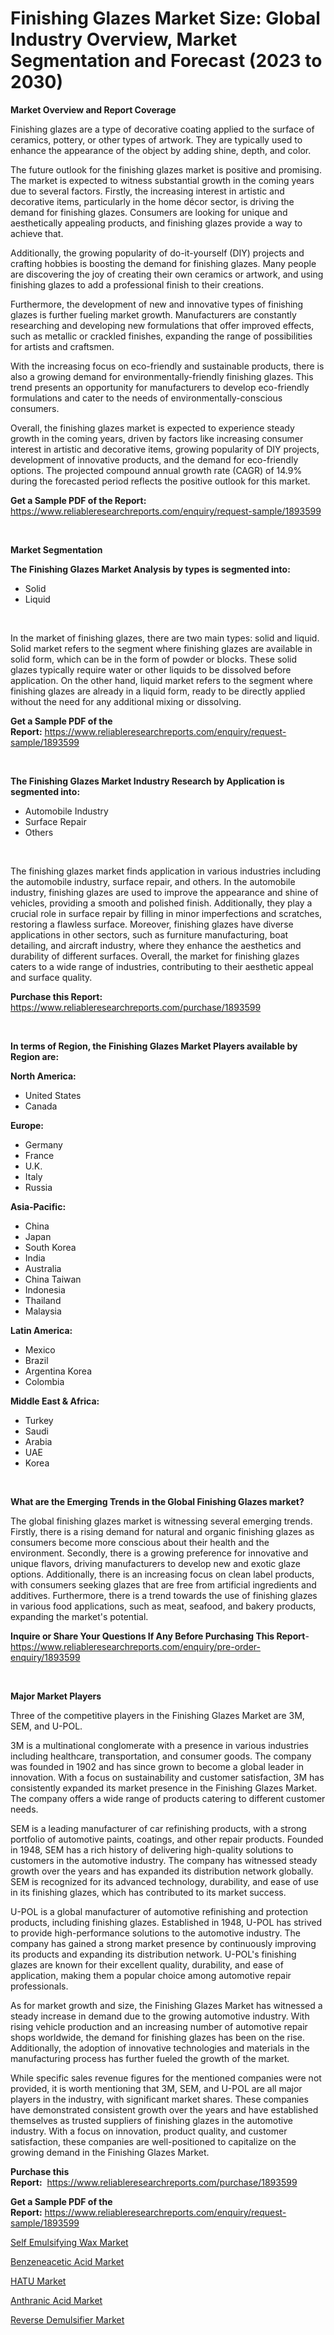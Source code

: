 <p><h1>Finishing Glazes Market Size: Global Industry Overview, Market Segmentation and Forecast (2023 to 2030)</h1></p><p><strong>Market Overview and Report Coverage</strong></p>
<p><p>Finishing glazes are a type of decorative coating applied to the surface of ceramics, pottery, or other types of artwork. They are typically used to enhance the appearance of the object by adding shine, depth, and color.</p><p>The future outlook for the finishing glazes market is positive and promising. The market is expected to witness substantial growth in the coming years due to several factors. Firstly, the increasing interest in artistic and decorative items, particularly in the home décor sector, is driving the demand for finishing glazes. Consumers are looking for unique and aesthetically appealing products, and finishing glazes provide a way to achieve that.</p><p>Additionally, the growing popularity of do-it-yourself (DIY) projects and crafting hobbies is boosting the demand for finishing glazes. Many people are discovering the joy of creating their own ceramics or artwork, and using finishing glazes to add a professional finish to their creations.</p><p>Furthermore, the development of new and innovative types of finishing glazes is further fueling market growth. Manufacturers are constantly researching and developing new formulations that offer improved effects, such as metallic or crackled finishes, expanding the range of possibilities for artists and craftsmen.</p><p>With the increasing focus on eco-friendly and sustainable products, there is also a growing demand for environmentally-friendly finishing glazes. This trend presents an opportunity for manufacturers to develop eco-friendly formulations and cater to the needs of environmentally-conscious consumers.</p><p>Overall, the finishing glazes market is expected to experience steady growth in the coming years, driven by factors like increasing consumer interest in artistic and decorative items, growing popularity of DIY projects, development of innovative products, and the demand for eco-friendly options. The projected compound annual growth rate (CAGR) of 14.9% during the forecasted period reflects the positive outlook for this market.</p></p>
<p><strong>Get a Sample PDF of the Report:</strong> <a href="https://www.reliableresearchreports.com/enquiry/request-sample/1893599">https://www.reliableresearchreports.com/enquiry/request-sample/1893599</a></p>
<p>&nbsp;</p>
<p><strong>Market Segmentation</strong></p>
<p><strong>The Finishing Glazes Market Analysis by types is segmented into:</strong></p>
<p><ul><li>Solid</li><li>Liquid</li></ul></p>
<p>&nbsp;</p>
<p><p>In the market of finishing glazes, there are two main types: solid and liquid. Solid market refers to the segment where finishing glazes are available in solid form, which can be in the form of powder or blocks. These solid glazes typically require water or other liquids to be dissolved before application. On the other hand, liquid market refers to the segment where finishing glazes are already in a liquid form, ready to be directly applied without the need for any additional mixing or dissolving.</p></p>
<p><strong>Get a Sample PDF of the Report:</strong>&nbsp;<a href="https://www.reliableresearchreports.com/enquiry/request-sample/1893599">https://www.reliableresearchreports.com/enquiry/request-sample/1893599</a></p>
<p>&nbsp;</p>
<p><strong>The Finishing Glazes Market Industry Research by Application is segmented into:</strong></p>
<p><ul><li>Automobile Industry</li><li>Surface Repair</li><li>Others</li></ul></p>
<p>&nbsp;</p>
<p><p>The finishing glazes market finds application in various industries including the automobile industry, surface repair, and others. In the automobile industry, finishing glazes are used to improve the appearance and shine of vehicles, providing a smooth and polished finish. Additionally, they play a crucial role in surface repair by filling in minor imperfections and scratches, restoring a flawless surface. Moreover, finishing glazes have diverse applications in other sectors, such as furniture manufacturing, boat detailing, and aircraft industry, where they enhance the aesthetics and durability of different surfaces.  Overall, the market for finishing glazes caters to a wide range of industries, contributing to their aesthetic appeal and surface quality.</p></p>
<p><strong>Purchase this Report:</strong>&nbsp; <a href="https://www.reliableresearchreports.com/purchase/1893599">https://www.reliableresearchreports.com/purchase/1893599</a></p>
<p>&nbsp;</p>
<p><strong>In terms of Region, the Finishing Glazes Market Players available by Region are:</strong></p>
<p>
    <p> <strong> North America: </strong>
        <ul>
            <li>United States</li>
            <li>Canada</li>
        </ul>
        </p> 
    <p> <strong> Europe: </strong>
        <ul>
            <li>Germany</li>
            <li>France</li>
            <li>U.K.</li>
            <li>Italy</li>
            <li>Russia</li>
        </ul>
        </p> 
    <p> <strong> Asia-Pacific: </strong>
        <ul>
            <li>China</li>
            <li>Japan</li>
            <li>South Korea</li>
            <li>India</li>
            <li>Australia</li>
            <li>China Taiwan</li>
            <li>Indonesia</li>
            <li>Thailand</li>
            <li>Malaysia</li>
        </ul>
        </p> 
    <p> <strong> Latin America: </strong>
        <ul>
            <li>Mexico</li>
            <li>Brazil</li>
            <li>Argentina Korea</li>
            <li>Colombia</li>
        </ul>
        </p> 
    <p> <strong> Middle East & Africa: </strong>
        <ul>
            <li>Turkey</li>
            <li>Saudi</li>
            <li>Arabia</li>
            <li>UAE</li>
            <li>Korea</li>
        </ul>
    </p>
    </p>
<p>&nbsp;</p>
<p><strong>What are the Emerging Trends in the Global Finishing Glazes market?</strong></p>
<p><p>The global finishing glazes market is witnessing several emerging trends. Firstly, there is a rising demand for natural and organic finishing glazes as consumers become more conscious about their health and the environment. Secondly, there is a growing preference for innovative and unique flavors, driving manufacturers to develop new and exotic glaze options. Additionally, there is an increasing focus on clean label products, with consumers seeking glazes that are free from artificial ingredients and additives. Furthermore, there is a trend towards the use of finishing glazes in various food applications, such as meat, seafood, and bakery products, expanding the market's potential.</p></p>
<p><strong>Inquire or Share Your Questions If Any Before Purchasing This Report</strong>- <a href="https://www.reliableresearchreports.com/enquiry/pre-order-enquiry/1893599">https://www.reliableresearchreports.com/enquiry/pre-order-enquiry/1893599</a></p>
<p>&nbsp;</p>
<p><strong>Major Market Players</strong></p>
<p><p>Three of the competitive players in the Finishing Glazes Market are 3M, SEM, and U-POL. </p><p>3M is a multinational conglomerate with a presence in various industries including healthcare, transportation, and consumer goods. The company was founded in 1902 and has since grown to become a global leader in innovation. With a focus on sustainability and customer satisfaction, 3M has consistently expanded its market presence in the Finishing Glazes Market. The company offers a wide range of products catering to different customer needs. </p><p>SEM is a leading manufacturer of car refinishing products, with a strong portfolio of automotive paints, coatings, and other repair products. Founded in 1948, SEM has a rich history of delivering high-quality solutions to customers in the automotive industry. The company has witnessed steady growth over the years and has expanded its distribution network globally. SEM is recognized for its advanced technology, durability, and ease of use in its finishing glazes, which has contributed to its market success.</p><p>U-POL is a global manufacturer of automotive refinishing and protection products, including finishing glazes. Established in 1948, U-POL has strived to provide high-performance solutions to the automotive industry. The company has gained a strong market presence by continuously improving its products and expanding its distribution network. U-POL's finishing glazes are known for their excellent quality, durability, and ease of application, making them a popular choice among automotive repair professionals.</p><p>As for market growth and size, the Finishing Glazes Market has witnessed a steady increase in demand due to the growing automotive industry. With rising vehicle production and an increasing number of automotive repair shops worldwide, the demand for finishing glazes has been on the rise. Additionally, the adoption of innovative technologies and materials in the manufacturing process has further fueled the growth of the market.</p><p>While specific sales revenue figures for the mentioned companies were not provided, it is worth mentioning that 3M, SEM, and U-POL are all major players in the industry, with significant market shares. These companies have demonstrated consistent growth over the years and have established themselves as trusted suppliers of finishing glazes in the automotive industry. With a focus on innovation, product quality, and customer satisfaction, these companies are well-positioned to capitalize on the growing demand in the Finishing Glazes Market.</p></p>
<p><strong>Purchase this Report:</strong>&nbsp;&nbsp;<a href="https://www.reliableresearchreports.com/purchase/1893599">https://www.reliableresearchreports.com/purchase/1893599</a></p>
<p></p>
<p><strong>Get a Sample PDF of the Report:</strong>&nbsp;<a href="https://www.reliableresearchreports.com/enquiry/request-sample/1893599">https://www.reliableresearchreports.com/enquiry/request-sample/1893599</a></p>
<p><p><a href="https://github.com/mahnoor2003/Market-Research-Report-List-1/blob/main/self-emulsifying-wax-market.md">Self Emulsifying Wax Market</a></p><p><a href="https://github.com/abdelrhmankishk22/Market-Research-Report-List-1/blob/main/benzeneacetic-acid-market.md">Benzeneacetic Acid Market</a></p><p><a href="https://github.com/aliciawhite5576/Market-Research-Report-List-1/blob/main/hatu-market.md">HATU Market</a></p><p><a href="https://github.com/maliyahmorrow6654/Market-Research-Report-List-1/blob/main/anthranic-acid-market.md">Anthranic Acid Market</a></p><p><a href="https://github.com/marloy8/Market-Research-Report-List-1/blob/main/reverse-demulsifier-market.md">Reverse Demulsifier Market</a></p></p>